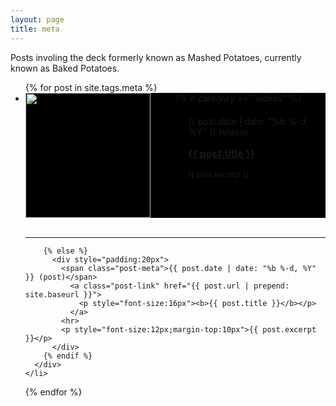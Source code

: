 ```yaml
---
layout: page
title: meta
---
```

Posts involing the deck formerly known as Mashed Potatoes, currently known as Baked Potatoes.

<ul class="post-list">
  {% for post in site.tags.meta %}
    <li>
      <div style="background:#000;height:200px">
        {% if category == "videos" %}
          <div style="float:left;width:50%">
            <a href="{{ post.url | prepend: site.baseurl }}">
              <img src="/videos/thumbnails/{{ post.title }}.jpg" style="height:200px">
            </a>
          </div>
          <div style="float:right;height:100%;width:50%">
            <div style="padding:20px">
              <span class="post-meta">{{ post.date | date: "%b %-d, %Y" }} (video)</span>
                <a class="post-link" href="{{ post.url | prepend: site.baseurl }}">
                  <p style="font-size:16px"><b>{{ post.title }}</b></p>
                </a>
              <p style="font-size:12px">{{ post.excerpt }}</p>
            </div>
          </div>
          <br style="clear:both;"/>
          <hr>
          
        {% else %}
          <div style="padding:20px">
            <span class="post-meta">{{ post.date | date: "%b %-d, %Y" }} (post)</span>
              <a class="post-link" href="{{ post.url | prepend: site.baseurl }}">
                <p style="font-size:16px"><b>{{ post.title }}</b></p>
              </a>
            <hr>
            <p style="font-size:12px;margin-top:10px">{{ post.excerpt }}</p>
          </div>
        {% endif %}
      </div>
    </li>
  {% endfor %}
</ul>